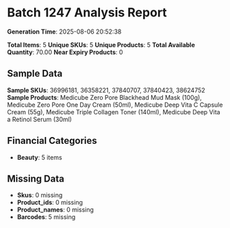 # Batch 1247 Analysis Report

**Generation Time**: 2025-08-06 20:52:38

**Total Items**: 5
**Unique SKUs**: 5
**Unique Products**: 5
**Total Available Quantity**: 70.00
**Near Expiry Products**: 0

## Sample Data
**Sample SKUs**: 36996181, 36358221, 37840707, 37840423, 38624752
**Sample Products**: Medicube Zero Pore Blackhead Mud Mask (100g), Medicube Zero Pore One Day Cream (50ml), Medicube Deep Vita C Capsule Cream (55g), Medicube Triple Collagen Toner (140ml), Medicube Deep Vita a Retinol Serum (30ml)

## Financial Categories
- **Beauty**: 5 items

## Missing Data
- **Skus**: 0 missing
- **Product_ids**: 0 missing
- **Product_names**: 0 missing
- **Barcodes**: 5 missing
